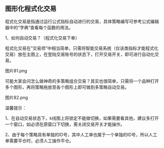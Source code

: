 ## 图形化程式化交易

程式化交易是指通过运行公式指标自动进行的交易，具体策略编写可参考公式编辑器中的“字典”查看每个函数的用法。



1、如何自动交易？（程式化交易下单）



程式化交易在”交易师”中相当简单，只需将智能交易系统（仅该类指标才能程式化交易）放在主图上，在登陆交易账号的状态下，打开交易开关，即可进行自动化交易。





图片81.png



可能大家会问怎么做神奇的多策略组合交易？其实也很简单，只需将一个品种打开多个图形，再将策略拖放至各个图形上即可做到多策略自动交易。





图片82.png



温馨提示：



1、在自动交易状态下，k线图上将锁定不能做切换，如果需要看其他，建议多打开一个窗口，如必须在原窗口下切换，需关闭交易开关才能操作。

2、由于每个策略具有单独的ID号，其中人工单也属于一个单独的ID号，所以人工单需要平仓时，必须人工操作平仓。